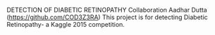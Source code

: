 DETECTION OF DIABETIC RETINOPATHY
Collaboration Aadhar Dutta (https://github.com/COD3Z3RA)
This project is for detecting Diabetic Retinopathy- a Kaggle 2015 competition.

